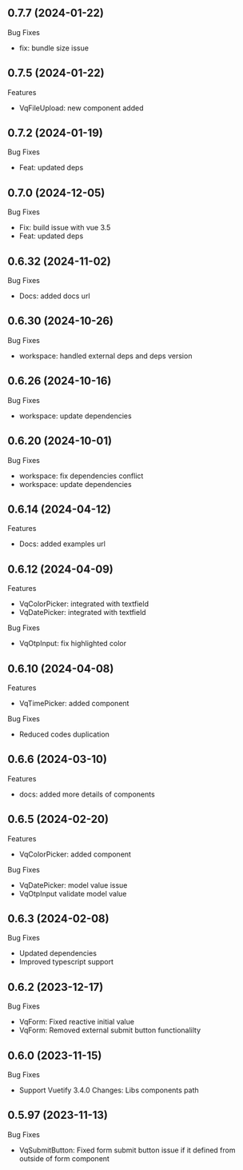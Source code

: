 ## 0.7.7 (2024-01-22)

Bug Fixes

- fix: bundle size issue

## 0.7.5 (2024-01-22)

Features

- VqFileUpload: new component added

## 0.7.2 (2024-01-19)

Bug Fixes

- Feat: updated deps

## 0.7.0 (2024-12-05)

Bug Fixes

- Fix: build issue with vue 3.5
- Feat: updated deps

## 0.6.32 (2024-11-02)

Bug Fixes

- Docs: added docs url

## 0.6.30 (2024-10-26)

Bug Fixes

- workspace: handled external deps and deps version

## 0.6.26 (2024-10-16)

Bug Fixes

- workspace: update dependencies

## 0.6.20 (2024-10-01)

Bug Fixes

- workspace: fix dependencies conflict
- workspace: update dependencies

## 0.6.14 (2024-04-12)

Features

- Docs: added examples url

## 0.6.12 (2024-04-09)

Features

- VqColorPicker: integrated with textfield
- VqDatePicker: integrated with textfield

Bug Fixes

- VqOtpInput: fix highlighted color

## 0.6.10 (2024-04-08)

Features

- VqTimePicker: added component

Bug Fixes

- Reduced codes duplication

## 0.6.6 (2024-03-10)

Features

- docs: added more details of components

## 0.6.5 (2024-02-20)

Features

- VqColorPicker: added component

Bug Fixes

- VqDatePicker: model value issue
- VqOtpInput validate model value

## 0.6.3 (2024-02-08)

Bug Fixes

- Updated dependencies
- Improved typescript support

## 0.6.2 (2023-12-17)

Bug Fixes

- VqForm: Fixed reactive initial value
- VqForm: Removed external submit button functionalilty

## 0.6.0 (2023-11-15)

Bug Fixes

- Support Vuetify 3.4.0 Changes: Libs components path

## 0.5.97 (2023-11-13)

Bug Fixes

- VqSubmitButton: Fixed form submit button issue if it defined from outside of form component
